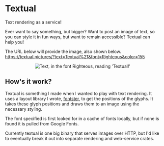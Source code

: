 # Textual
Text rendering as a service!

Ever want to say something, but bigger? Want to post an image of text, so you
can style it in fun ways, but want to remain accessible? Textual can help you!

The URL below will provide the image, also shown below.  
https://textual.pictures/?text=Textual%21&font=Righteous&color=155

<p align="center" style="width: 100%">

<img src="https://textual.pictures/?text=Textual%21&font=Righteous&color=155" alt="Text, in the font Righteous, reading 'Textual!'">

</p>

## How's it work?
Textual is something I made when I wanted to play with text rendering. It uses
a layout library I wrote, [fontster][fontster], to get the positions of the
glyphs. It takes these glyph positions and draws them to an image using the
necessary styling.

The font specified is first looked for in a cache of fonts locally, but if none
is found it is pulled from Google Fonts.

Currently textual is one big binary that serves images over HTTP, but I'd like
to eventually break it out into separate rendering and web-service crates.

[fontster]: https://github.com/gennyble/fontster
